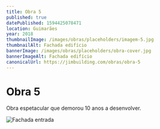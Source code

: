 ```yaml
---
title: Obra 5
published: true
datePublished: 1594425078471
location: Guimarães
year: 2018
thumbnailImage: /images/obras/placeholders/imagem-5.jpg
thumbnailAlt: Fachada edifício
bannerImage: /images/obras/placeholders/obra-cover.jpg
bannerImageAlt: Fachada edifício
canonicalUrl: https://jimbuilding.com/obras/obra-5
---
```


# Obra 5

Obra espetacular que demorou 10 anos a desenvolver.

![Fachada entrada](/images/obras/placeholders/obra-small.jpg 'Fachada entrada')
